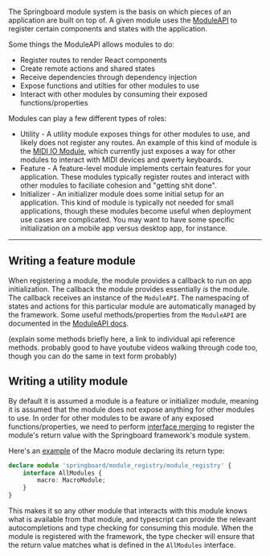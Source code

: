 The Springboard module system is the basis on which pieces of an application are built on top of. A given module uses the [ModuleAPI](../typedoc_docs/module_api/classes/ModuleAPI.md) to register certain components and states with the application.

Some things the ModuleAPI allows modules to do:

- Register routes to render React components
- Create remote actions and shared states
- Receive dependencies through dependency injection
- Expose functions and utilties for other modules to use
- Interact with other modules by consuming their exposed functions/properties

Modules can play a few different types of roles:

- Utility - A utility module exposes things for other modules to use, and likely does not register any routes. An example of this kind of module is the [MIDI IO Module](https://github.com/jamtools/jamtools/blob/main/packages/jamtools/core/modules/io/io_module.tsx), which currently just exposes a way for other modules to interact with MIDI devices and qwerty keyboards.
- Feature - A feature-level module implements certain features for your application. These modules typically register routes and interact with other modules to faciliate cohesion and "getting shit done".
- Initializer - An initializer module does some initial setup for an application. This kind of module is typically not needed for small applications, though these modules become useful when deployment use cases are complicated. You may want to have some specific initialization on a mobile app versus desktop app, for instance.

---

## Writing a feature module

When registering a module, the module provides a callback to run on app initialization. The callback the module provides essentially _is_ the module. The callback receives an instance of the `ModuleAPI`. The namespacing of states and actions for this particular module are automatically managed by the framework. Some useful methods/properties from the `ModuleAPI` are documented in the [ModuleAPI docs](../typedoc_docs/module_api/classes/ModuleAPI.md).

(explain some methods briefly here, a link to individual api reference methods. probably good to have youtube videos walking through code too, though you can do the same in text form probably)

## Writing a utility module

By default it is assumed a module is a feature or initializer module, meaning it is assumed that the module does not expose anything for other modules to use. In order for other modules to be aware of any exposed functions/properties, we need to perform [interface merging](https://www.typescriptlang.org/docs/handbook/declaration-merging.html#merging-interfaces) to register the module's return value with the Springboard framework's module system.

Here's an [example](
https://github.com/jamtools/jamtools/blob/cea35258c6d7e495a68148c4a9e61ac06dcca609/packages/jamtools/core/modules/macro_module/macro_module.tsx#L31-L35) of the Macro module declaring its return type:


```ts
declare module 'springboard/module_registry/module_registry' {
    interface AllModules {
        macro: MacroModule;
    }
}
```

This makes it so any other module that interacts with this module knows what is available from that module, and typescript can provide the relevant autocompletions and type checking for consuming this module. When the module is registered with the framework, the type checker will ensure that the return value matches what is defined in the `AllModules` interface.
